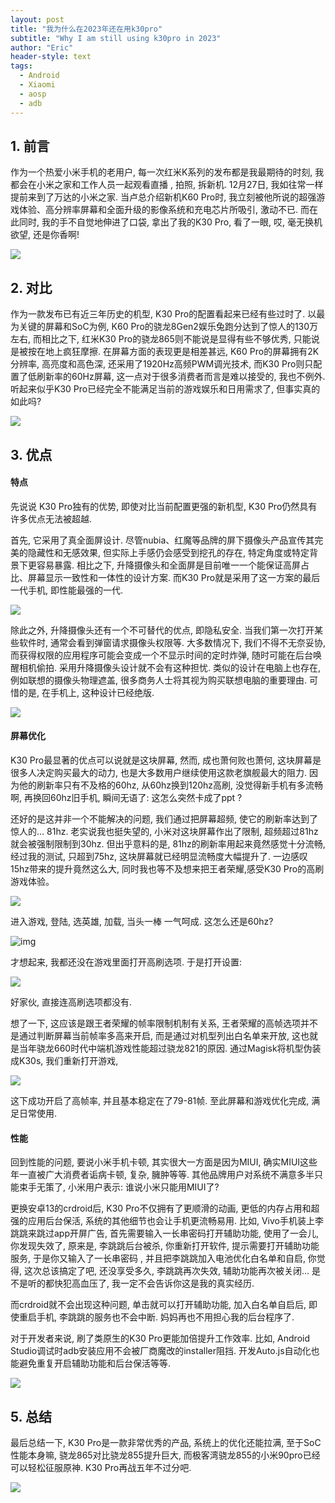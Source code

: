 ```yaml
---
layout: post
title: "我为什么在2023年还在用k30pro"
subtitle: "Why I am still using k30pro in 2023"
author: "Eric"
header-style: text
tags:
  - Android
  - Xiaomi
  - aosp
  - adb
---
```






## 1. 前言



作为一个热爱小米手机的老用户, 每一次红米K系列的发布都是我最期待的时刻, 我都会在小米之家和工作人员一起观看直播 , 拍照, 拆新机. 12月27日, 我如往常一样提前来到了万达的小米之家. 当卢总介绍新机K60 Pro时, 我立刻被他所说的超强游戏体验、高分辨率屏幕和全面升级的影像系统和充电芯片所吸引, 激动不已. 而在此同时, 我的手不自觉地伸进了口袋, 拿出了我的K30 Pro, 看了一眼, 哎, 毫无换机欲望, 还是你香啊!



![](/img/in-post/k60-detail.png)





## 2. 对比



作为一款发布已有近三年历史的机型, K30 Pro的配置看起来已经有些过时了. 以最为关键的屏幕和SoC为例, K60 Pro的骁龙8Gen2娱乐兔跑分达到了惊人的130万左右, 而相比之下, 红米K30 Pro的骁龙865则不能说是显得有些不够优秀, 只能说是被按在地上疯狂摩擦. 在屏幕方面的表现更是相差甚远, K60 Pro的屏幕拥有2K分辨率, 高亮度和高色深, 还采用了1920Hz高频PWM调光技术, 而K30 Pro则只配置了低刷新率的60Hz屏幕, 这一点对于很多消费者而言是难以接受的, 我也不例外. 听起来似乎K30 Pro已经完全不能满足当前的游戏娱乐和日用需求了, 但事实真的如此吗?



![](/img/in-post/k60-k30.png)





## 3. 优点



#### 特点

先说说 K30 Pro独有的优势, 即使对比当前配置更强的新机型, K30 Pro仍然具有许多优点无法被超越. 

首先, 它采用了真全面屏设计. 尽管nubia、红魔等品牌的屏下摄像头产品宣传其完美的隐藏性和无感效果, 但实际上手感仍会感受到挖孔的存在, 特定角度或特定背景下更容易暴露. 相比之下, 升降摄像头和全面屏是目前唯一一个能保证高屏占比、屏幕显示一致性和一体性的设计方案. 而K30 Pro就是采用了这一方案的最后一代手机, 即性能最强的一代. 



![](/img/in-post/pill-ip14.png)



除此之外, 升降摄像头还有一个不可替代的优点, 即隐私安全. 当我们第一次打开某些软件时, 通常会看到弹窗请求摄像头权限等. 大多数情况下, 我们不得不无奈妥协, 而获得权限的应用程序可能会变成一个不显示时间的定时炸弹, 随时可能在后台唤醒相机偷拍. 采用升降摄像头设计就不会有这种担忧. 类似的设计在电脑上也存在, 例如联想的摄像头物理遮盖, 很多商务人士将其视为购买联想电脑的重要理由. 可惜的是, 在手机上, 这种设计已经绝版.

![](/img/in-post/spy-apps.webp)



#### 屏幕优化

K30 Pro最显著的优点可以说就是这块屏幕, 然而, 成也萧何败也萧何, 这块屏幕是很多人决定购买最大的动力, 也是大多数用户继续使用这款老旗舰最大的阻力. 因为他的刷新率只有不及格的60hz, 从60hz换到120hz高刷, 没觉得新手机有多流畅啊, 再换回60hz旧手机, 瞬间无语了: 这怎么突然卡成了ppt ?  

还好的是这并非一个不能解决的问题, 我们通过把屏幕超频, 使它的刷新率达到了惊人的... 81hz. 老实说我也挺失望的, 小米对这块屏幕作出了限制, 超频超过81hz就会被强制限制到30hz. 但出乎意料的是, 81hz的刷新率用起来竟然感觉十分流畅, 经过我的测试, 只超到75hz, 这块屏幕就已经明显流畅度大幅提升了. 一边感叹15hz带来的提升竟然这么大, 同时我也等不及想来把王者荣耀,感受K30 Pro的高刷游戏体验。



![](//img/in-post/magisk-refresh.png)



进入游戏, 登陆, 选英雄, 加载, 当头一棒 一气呵成. 这怎么还是60hz?

![img](/img/in-post/game60.png)

才想起来, 我都还没在游戏里面打开高刷选项. 于是打开设置: 

![](/img/in-post/ingame60setting.png)

好家伙, 直接连高刷选项都没有. 

想了一下, 这应该是跟王者荣耀的帧率限制机制有关系, 王者荣耀的高帧选项并不是通过判断屏幕当前帧率多高来开启, 而是通过对机型列出白名单来开放, 这也就是当年骁龙660时代中端机游戏性能超过骁龙821的原因. 通过Magisk将机型伪装成K30s, 我们重新打开游戏, 

![](//img/in-post/ingame81.png)

这下成功开启了高帧率, 并且基本稳定在了79-81帧. 至此屏幕和游戏优化完成, 满足日常使用. 



#### 性能

回到性能的问题, 要说小米手机卡顿, 其实很大一方面是因为MIUI, 确实MIUI这些年一直被广大消费者诟病卡顿, 复杂, 臃肿等等. 其他品牌用户对系统不满意多半只能束手无策了, 小米用户表示: 谁说小米只能用MIUI了?  

更换安卓13的crdroid后, K30 Pro不仅拥有了更顺滑的动画, 更低的内存占用和超强的应用后台保活, 系统的其他细节也会让手机更流畅易用. 比如, Vivo手机装上李跳跳来跳过app开屏广告, 首先需要输入一长串密码打开辅助功能, 使用了一会儿, 你发现失效了, 原来是, 李跳跳后台被杀, 你重新打开软件, 提示需要打开辅助功能服务, 于是你又输入了一长串密码 , 并且把李跳跳加入电池优化白名单和自启, 你觉得, 这次总该搞定了吧, 还没享受多久, 李跳跳再次失效, 辅助功能再次被关闭...  是不是听的都快犯高血压了, 我一定不会告诉你这是我的真实经历.

而crdroid就不会出现这种问题,  单击就可以打开辅助功能, 加入白名单自启后, 即使重启手机, 李跳跳的服务也不会中断. 妈妈再也不用担心我的后台程序了. 

对于开发者来说, 刷了类原生的K30 Pro更能加倍提升工作效率. 比如, Android Studio调试时adb安装应用不会被厂商魔改的installer阻挡. 开发Auto.js自动化也能避免重复开启辅助功能和后台保活等等. 



![](/img/in-post/crdroid-lmi.png)





## 5. 总结



最后总结一下, K30 Pro是一款非常优秀的产品, 系统上的优化还能拉满, 至于SoC性能本身嘛, 骁龙865对比骁龙855提升巨大, 而极客湾骁龙855的小米90pro已经可以轻松征服原神. K30 Pro再战五年不过分吧.



![](/img/in-post/mi90pro.png)
